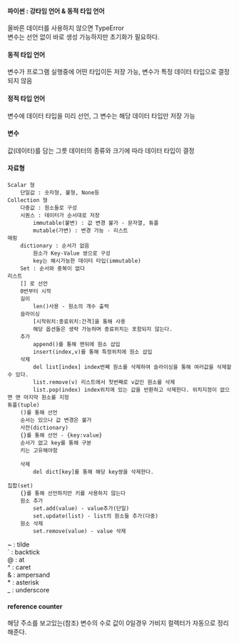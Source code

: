 #### 파이썬 : 강타임 언어 & 동적 타입 언어   
올바른 데이터를 사용하지 않으면 TypeError   
변수는 선언 없이 바로 생성 가능하지만 초기화가 필요하다.   

#### 동적 타입 언어
변수가 프로그램 실행중에 어떤 타입이든 저장 가능, 변수가 특정 데이터 타입으로 결정되지 않음   

#### 정적 타입 언어
변수에 데이터 타입을 미리 선언, 그 변수는 해당 데이터 타입만 저장 가능

#### 변수
값(데이터)를 담는 그릇
데이터의 종류와 크기에 따라 데이터 타입이 결정

#### 자료형

    Scalar 형
        단일값 : 숫자형, 불형, None등
    Collection 형
        다중값 : 원소들로 구성
        시퀀스 : 데이터가 순서대로 저장
            immutable(불변) : 값 변경 불가 - 문자열, 튜플
            mutable(가변) : 변경 가능 - 리스트
    매핑
        dictionary : 순서가 없음
            원소가 Key-Value 쌍으로 구성
            key는 해시가능한 데이터 타입(immutable)
        Set : 순서와 중복이 없다
    리스트
        [] 로 선언
        0번부터 시작
        길이
            len()사용 - 원소의 개수 출력
        슬라이싱
            [시작위치:종료위치:간격]을 통해 사용
            해당 옵션들은 생략 가능하며 종료위치는 포함되지 않는다.
        추가
            append()를 통해 맨뒤에 원소 삽입
            insert(index,v)를 통해 특정위치에 원소 삽입
        삭제
            del list[index] index번째 원소를 삭제하여 슬라이싱을 통해 여러값을 삭제할 수 있다.
            list.remove(v) 리스트에서 첫번째로 v값인 원소를 삭제
            list.pop(index) index위치에 있는 값을 반환하고 삭제한다. 위치지정이 없으면 맨 마지막 원소를 지정
    튜플(tuple)
        ()를 통해 선언
        순서는 있으나 값 변경은 불가
        사전(dictionary)
        {}를 통해 선언 - {key:value}
        순서가 없고 key를 통해 구분
        키는 고유해야함

        삭제
            del dict[key]를 통해 해당 key쌍을 삭제한다.

    집합(set)
        {}를 통해 선언하지만 키를 사용하지 않는다
        원소 추가
            set.add(value) - value추가(단일)
            set.update(list) - list의 원소들 추가(다중)
        원소 삭제
            set.remove(value) - value 삭제

~ : tilde   
` : backtick   
@ : at   
^ : caret   
& : ampersand   
\* : asterisk   
_ : underscore   

#### reference counter
해당 주소를 보고있는(참조) 변수의 수로 값이 0일경우 가비지 컬렉터가 자동으로 정리해준다.   